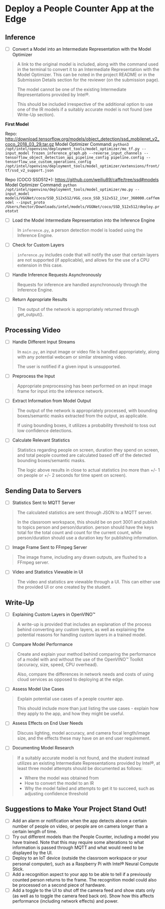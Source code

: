 # Deploy a People Counter App at the Edge
## Inference

- [ ] Convert a Model into an Intermediate Representation with the Model Optimizer
>A link to the original model is included, along with the command used in the terminal to convert it to an Intermediate Representation with the Model Optimizer. This can be noted in the project README or in the Submission Details section for the reviewer (on the submission page).  
>
>The model cannot be one of the existing Intermediate Representations provided by Intel®.  
>
>This should be included irrespective of the additional option to use one of the IR models if a suitably accurate model is not found (see Write-Up section).

**First Model**

Repo: http://download.tensorflow.org/models/object_detection/ssd_mobilenet_v2_coco_2018_03_29.tar.gz
Model Optimizer Command:
`python3 /opt/intel/openvino/deployment_tools/model_optimizer/mo_tf.py --input_model frozen_inference_graph.pb --reverse_input_channels --tensorflow_object_detection_api_pipeline_config pipeline.config --tensorflow_use_custom_operations_config /opt/intel/openvino/deployment_tools/model_optimizer/extensions/front/tf/ssd_v2_support.json` 

Repo (COCO SSD512*): https://github.com/weiliu89/caffe/tree/ssd#models
Model Optimizer Command:
 `python /opt/intel/openvino/deployment_tools/model_optimizer/mo.py --input_model models/VGGNet/coco/SSD_512x512/VGG_coco_SSD_512x512_iter_360000.caffemodel --input_proto /Users/hector/Downloads/intel/models/VGGNet/coco/SSD_512x512/deploy.prototxt`

- [ ] Load the Model Intermediate Representation into the Inference Engine
>In `inference.py`, a person detection model is loaded using the Inference Engine.

- [ ] Check for Custom Layers
>`inference.py` includes code that will notify the user that certain layers are not supported (if applicable), and allows for the use of a CPU extension in this case.
- [ ] Handle Inference Requests Asynchronously
>Requests for inference are handled asynchronously through the Inference Engine.
- [ ] Return Appropriate Results
>The output of the network is appropriately returned through get_output().

## Processing Video

- [ ] Handle Different Input Streams

> In `main.py`, an input image or video file is handled appropriately, along with any potential webcam or similar streaming video.
>
>The user is notified if a given input is unsupported.

- [ ] Preprocess the Input
	
> Appropriate preprocessing has been performed on an input image frame for input into the inference network.

- [ ] Extract Information from Model Output
	
> The output of the network is appropriately processed, with bounding boxes/semantic masks extracted  from the output, as applicable.
>
>If using bounding boxes, it utilizes a probability threshold to toss out low confidence detections.

- [ ] Calculate Relevant Statistics
> Statistics regarding people on screen, duration they spend on screen, and total people counted are calculated based off of the detected bounding boxes/semantic masks.
>
>The logic above results in close to actual statistics (no more than +/- 1 on people or +/- 2 seconds for time spent on screen). 

## Sending Data to Servers
- [ ] Statistics Sent to MQTT Server	
>The calculated statistics are sent through JSON to a MQTT server.
>
>In the classroom workspace, this should be on port 3001 and publish to topics person and person/duration. person should have the keys total for the total count and count for the current count, while person/duration should use a duration key for publishing information.

- [ ] Image Frame Sent to FFmpeg Server	
>The image frame, including any drawn outputs, are flushed to a FFmpeg server.

- [ ] Video and Statistics Viewable in UI	
>The video and statistics are viewable through a UI. This can either use the provided UI or one created by the student.

## Write-Up

- [ ] Explaining Custom Layers in OpenVINO™
>A write-up is provided that includes an explanation of the process behind converting any custom layers, as well as explaining the potential reasons for handling custom layers in a trained model.

- [ ] Compare Model Performance	
>Create and explain your method behind comparing the performance of a model with and without the use of the OpenVINO™ Toolkit (accuracy, size, speed, CPU overhead).
>
>Also, compare the differences in network needs and costs of using cloud services as opposed to deploying at the edge.

- [ ] Assess Model Use Cases
>Explain potential use cases of a people counter app.
>
>This should include more than just listing the use cases - explain how they apply to the app, and how they might be useful.

- [ ] Assess Effects on End User Needs
>Discuss lighting, model accuracy, and camera focal length/image size, and the effects these may have on an end user requirement.

- [ ] Documenting Model Research
>If a suitably accurate model is not found, and the student instead utilizes an existing Intermediate Representations provided by Intel®, at least three model attempts should be documented as follows:
>
>- Where the model was obtained from  
>- How to convert the model to an IR  
>- Why the model failed and attempts to get it to succeed, such as adjusting confidence threshold

## Suggestions to Make Your Project Stand Out!


- [ ] Add an alarm or notification when the app detects above a certain number of people on video, or people are on camera longer than a certain length of time.
- [ ] Try out different models than the People Counter, including a model you have trained. Note that this may require some alterations to what information is passed through MQTT and what would need to be displayed by the UI.
- [ ] Deploy to an IoT device (outside the classroom workspace or your personal computer), such as a Raspberry Pi with Intel® Neural Compute Stick.
- [ ] Add a recognition aspect to your app to be able to tell if a previously counted person returns to the frame. The recognition model could also be processed on a second piece of hardware.
- [ ] Add a toggle to the UI to shut off the camera feed and show stats only (as well as to toggle the camera feed back on). Show how this affects performance (including network effects) and power.